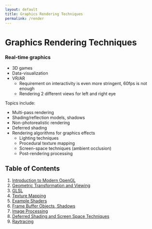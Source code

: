```yaml
---
layout: default
title: Graphics Rendering Techniques
permalink: /render
---
```


# Graphics Rendering Techniques

### Real-time graphics

- 3D games
- Data-visualization
- VR/AR 
  - Requirement on interactivity is even more stringent, 60fps is not enough
  - Rendering 2 different views for left and right eye

Topics include:

- Multi-pass rendering
- Shading/reflection models, shadows
- Non-photorealistic rendering
- Deferred shading
- Rendering algorithms for graphics effects
  - Lighting techniques
  - Procedural texture mapping
  - Screen-space techniques (ambient occlusion)
  - Post-rendering processing

## Table of Contents

1. [Introduction to Modern OpenGL](/notes-blog/render/ch1)
2. [Geometric Transformation and Viewing](/notes-blog/render/ch2)
3. [GLSL](/notes-blog/render/ch3)
4. [Texture Mapping](/notes-blog/render/ch4)
5. [Example Shaders](/notes-blog/render/ch5)
6. [Frame Buffer Objects, Shadows](/notes-blog/render/ch6)
7. [Image Processing](/notes-blog/render/ch7)
8. [Deferred Shading and Screen Space Techniques](/notes-blog/render/ch8)
9. [Raytracing](/notes-blog/render/ch9)
